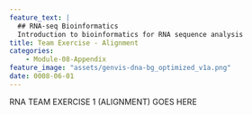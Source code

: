```yaml
---
feature_text: |
  ## RNA-seq Bioinformatics
  Introduction to bioinformatics for RNA sequence analysis
title: Team Exercise - Alignment
categories:
    - Module-08-Appendix
feature_image: "assets/genvis-dna-bg_optimized_v1a.png"
date: 0008-06-01
---
```


RNA TEAM EXERCISE 1 (ALIGNMENT) GOES HERE
